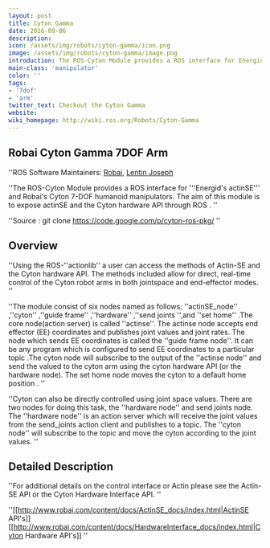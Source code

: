 ```yaml
---
layout: post
title: Cyton Gamma 
date: 2016-09-06
description:
icon: /assets/img/robots/cyton-gamma/icon.png
image: /assets/img/robots/cyton-gamma/image.png
introduction: The ROS-Cyton Module provides a ROS interface for Energid's actinSE and Robai's Cyton 7-DOF humanoid manipulators. The aim of this module is to expose actinSE and the Cyton hardware API through ROS.
main-class: 'manipulator'
color: ''
tags:
- '7dof'
- 'arm'
twitter_text: Checkout the Cyton Gamma 
website: 
wiki_homepage: http://wiki.ros.org/Robots/Cyton-Gamma
---
```


## Robai Cyton Gamma 7DOF Arm


''ROS Software Maintainers: [Robai](http://www.robai.com), [Lentin Joseph](http://www.lentinjoseph.com)

''The ROS-Cyton Module provides a ROS interface for '''Energid's actinSE''' and Robai's Cyton 7-DOF humanoid manipulators. The aim of this module is to expose actinSE and the Cyton hardware API through ROS . ''

''Source : git clone https://code.google.com/p/cyton-ros-pkg/ ''

## Overview
''Using the ROS-''actionlib'' a user can access the methods of Actin-SE and the Cyton hardware API. The methods included allow for direct, real-time control of the Cyton robot arms in both jointspace and end-effector modes. ''

''The module consist of six nodes named as follows: ''actinSE_node'' ,''cyton'' ,''guide frame'' ,''hardware'' ,''send joints '',and ''set home'' .The core node(action server) is called ''actinse''. The actinse node accepts end effector (EE) coordinates and publishes joint values and joint rates. The node which sends EE coordinates is called the ''guide frame node''. It can be any program which is configured to send EE coordinates to a particular topic .The cyton node will subscribe to the output of the ''actinse node'' and send the valued to the cyton arm using the cyton hardware API (or the hardware node). The set home node moves the cyton to a default home position . ''

''Cyton can also be directly controlled using joint space values. There are two nodes for doing this task, the ''hardware node'' and send joints node. The ''hardware node'' is an action server which will receive the joint values from the send_joints action client and publishes to a topic. The ''cyton node'' will subscribe to the topic and move the cyton according to the joint values. ''

## Detailed Description
''For additional details on the control interface or Actin please see the Actin-SE API or the Cyton Hardware Interface API. ''

''[[http://www.robai.com/content/docs/ActinSE_docs/index.html|ActinSE API's]] [[http://www.robai.com/content/docs/HardwareInterface_docs/index.html|Cyton Hardware API's]] ''
